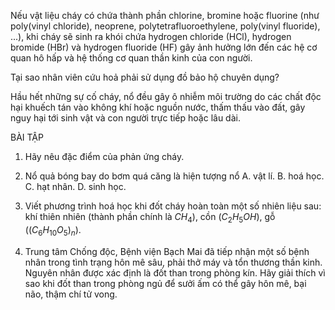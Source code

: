 Nếu vật liệu cháy có chứa thành phần chlorine, bromine hoặc fluorine (như poly(vinyl chloride), neoprene, polytetrafluoroethylene, poly(vinyl fluoride), ...), khi cháy sẽ sinh ra khói chứa hydrogen chloride (HCl), hydrogen bromide (HBr) và hydrogen fluoride (HF) gây ảnh hưởng lớn đến các hệ cơ quan hô hấp và hệ thống cơ quan thần kinh của con người.

Tại sao nhân viên cứu hoả phải sử dụng đồ bảo hộ chuyên dụng?

Hầu hết những sự cố cháy, nổ đều gây ô nhiễm môi trường do các chất độc hại khuếch tán vào không khí hoặc nguồn nước, thấm thấu vào đất, gây nguy hại tới sinh vật và con người trực tiếp hoặc lâu dài.

BÀI TẬP

1. Hãy nêu đặc điểm của phản ứng cháy.

2. Nổ quả bóng bay do bơm quá căng là hiện tượng nổ
   A. vật lí.                B. hoá học.
   C. hạt nhân.             D. sinh học.

3. Viết phương trình hoá học khi đốt cháy hoàn toàn một số nhiên liệu sau: khí thiên nhiên (thành phần chính là $CH_4$), cồn ($C_2H_5OH$), gỗ ($(C_6H_{10}O_5)_n$).

4. Trung tâm Chống độc, Bệnh viện Bạch Mai đã tiếp nhận một số bệnh nhân trong tình trạng hôn mê sâu, phải thở máy và tổn thương thần kinh. Nguyên nhân được xác định là đốt than trong phòng kín. Hãy giải thích vì sao khi đốt than trong phòng ngủ để sưởi ấm có thể gây hôn mê, bại não, thậm chí tử vong.